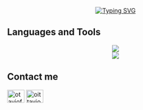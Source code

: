 <p align="center">
  <a href="https://git.io/typing-svg"><img src="https://readme-typing-svg.demolab.com?font=Fira+Code&weight=600&size=24&pause=1000&color=7C26B1&center=true&width=435&lines=Hello+there!+I'm+Ot%C3%A1vio" alt="Typing SVG" /></a>
</p>

## Languages and Tools
<div align="center">
    <img src="https://skillicons.dev/icons?i=typescript,javascript,angular,react,vue,nextjs,nodejs,html,css" /><br>
    <img src="https://skillicons.dev/icons?i=tailwind,dart,firebase,c,python,mysql,postgres,git" /><br>
</div>

## Contact me
<p align="left">
  <a href="https://www.linkedin.com/in/otaviofsantos/" target="blank"><img align="center" src="https://raw.githubusercontent.com/rahuldkjain/github-profile-readme-generator/master/src/images/icons/Social/linked-in-alt.svg" alt="otaviofsantos" height="30" width="40" /></a>
  <a href="https://www.instagram.com/oittavio" target="blank"><img align="center" src="https://raw.githubusercontent.com/rahuldkjain/github-profile-readme-generator/master/src/images/icons/Social/instagram.svg" alt="oittavio" height="30" width="40" /></a>
</p>
